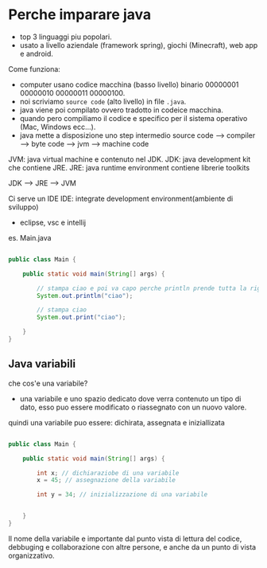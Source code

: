 # Perche imparare java

-   top 3 linguaggi piu popolari.
-   usato a livello aziendale (framework spring), giochi (Minecraft), web app e android.

Come funziona:

-   computer usano codice macchina (basso livello) binario 00000001 00000010 00000011 00000100.
-   noi scriviamo `source code` (alto livello) in file `.java`.
-   java viene poi compilato ovvero tradotto in codeice macchina.
-   quando pero compiliamo il codice e specifico per il sistema operativo (Mac, Windows ecc...).
-   java mette a disposizione uno step intermedio
    source code --> compiler --> byte code --> jvm --> machine code

JVM: java virtual machine e contenuto nel JDK.
JDK: java development kit che contiene JRE.
JRE: java runtime environment contiene librerie toolkits

JDK --> JRE --> JVM

Ci serve un IDE
IDE: integrate development environment(ambiente di sviluppo)

-   eclipse, vsc e intellij

es. Main.java

```java

public class Main {

    public static void main(String[] args) {

        // stampa ciao e poi va capo perche println prende tutta la riga
        System.out.println("ciao");

        // stampa ciao
        System.out.print("ciao");

    }
}


```

## Java variabili

che cos'e una variabile?

-   una variabile e uno spazio dedicato dove verra contenuto un tipo di dato, esso puo essere modificato o riassegnato con un nuovo valore.

quindi una variabile puo essere: dichirata, assegnata e iniziallizata

```java

public class Main {

    public static void main(String[] args) {

        int x; // dichiaraziobe di una variabile
        x = 45; // assegnazione della variabile

        int y = 34; // inizializzazione di una variabile


    }
}


```

Il nome della variabile e importante dal punto vista di lettura del codice, debbuging e collaborazione con altre persone, e anche da un punto di vista organizzativo.
